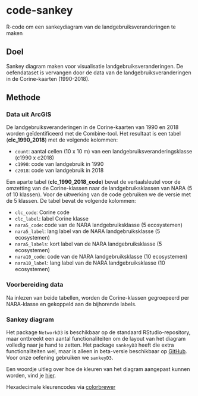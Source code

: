 # code-sankey
R-code om een sankeydiagram van de landgebruiksveranderingen te maken

## Doel

Sankey diagram maken voor visualisatie landgebruiksveranderingen. De oefendataset is vervangen door de data van de landgebruiksveranderingen in de Corine-kaarten (1990-2018).

## Methode

### Data uit ArcGIS

De landgebruiksveranderingen in de Corine-kaarten van 1990 en 2018 worden geïdentificeerd met de Combine-tool. Het resultaat is een tabel (**clc_1990_2018**) met de volgende kolommen: 
* `count`: aantal cellen (10 x 10 m) van een landgebruiksveranderingsklasse (c1990 x c2018)
* `c1990`: code van landgebruik in 1990
* `c2018`: code van landgebruik in 2018

Een aparte tabel (**clc_1990_2018_code**) bevat de vertaalsleutel voor de omzetting van de Corine-klassen naar de landgebruiksklassen van NARA (5 of 10 klassen). Voor de uitwerking van de code gebruiken we de versie met de 5 klassen. De tabel bevat de volgende kolommen:
* `clc_code`: Corine code
* `clc_label`: label Corine klasse
* `nara5_code`: code van de NARA landgebruiksklasse (5 ecosystemen) 
* `nara5_label`: lang label van de NARA landgebruiksklasse (5 ecosystemen)
* `nara5_labels`: kort label van de NARA landgebruiksklasse (5 ecosystemen)
* `nara10_code`: code van de NARA landgebruiksklasse (10 ecosystemen)
* `nara10_label`: lang label van de NARA landgebruiksklasse (10 ecosystemen)

### Voorbereiding  data

Na inlezen van beide tabellen, worden de Corine-klassen gegroepeerd per NARA-klasse en gekoppeld aan de bijhorende labels.

### Sankey diagram

Het package `NetworkD3` is beschikbaar op de standaard RStudio-repository, maar ontbreekt een aantal functionaliteiten om de layout van het diagram volledig naar je hand te zetten. Het package `sankeyD3` heeft die extra functionaliteiten wel, maar is alleen in beta-versie beschikbaar op [GitHub](https://github.com/fbreitwieser/sankeyD3). Voor onze oefening gebruiken we `sankeyD3`. 

Een woordje uitleg over hoe de kleuren van het diagram aangepast kunnen worden, vind je [hier](https://www.r-graph-gallery.com/322-custom-colours-in-sankey-diagram.html).

Hexadecimale kleurencodes via [colorbrewer](http://colorbrewer2.org/#type=sequential&scheme=BuGn&n=3)

